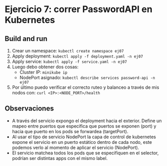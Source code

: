 # Ejercicio 7: correr PasswordAPI en Kubernetes

## Build and run

1. Crear un namespace: `kubectl create namespace ej07`
2. Apply deployment: `kubectl apply -f deployment.yaml -n ej07`
3. Apply service: `kubectl apply -f service.yaml -n ej07`
4. Luego debo obtener dos cosas:
    - Cluster IP: `minikube ip`
    - NodePort asignado:  `kubectl describe services password-api -n ej07`
5. Por último puedo verificar el correcto ruteo y balanceo a través de mis nodos con:
    `curl <IP>:<NODE_PORT>/health`


## Observaciones

- A través del servicio expongo el deployment hacia el exterior. Define un mapeo entre puertos que especifica que puertos se exponen (port) y hacia que puerto en los pods se forwardea (targetPort).
- Al usar el tipo de servicio NodePort la capa de control de kubernetes expone el servicio en un puerto estático dentro de cada nodo, este podemos verlo al momento de aplicar el servicio (NodePort).
- El servicio matchea todos los pods que se especifiquen en el selector, podrían ser distintas apps con el mismo label.

